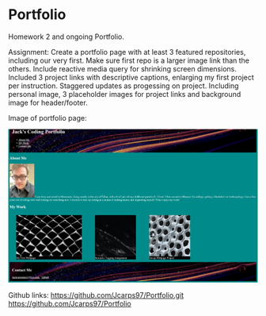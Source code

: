 # Portfolio
Homework 2 and ongoing Portfolio.

Assignment: Create a portfolio page with at least 3 featured repositories, including our very first. Make sure first repo is a larger image link than the others. Include reactive media query for shrinking screen dimensions. 
Included 3 project links with descriptive captions, enlarging my first project per instruction.
Staggered updates as progessing on project.
Including personal image, 3 placeholder images for project links and background image for header/footer.



Image of portfolio page:

<img src="./assets/images/webpagescrnshot.jpeg">


Github links:
https://github.com/Jcarps97/Portfolio.git
https://github.com/Jcarps97/Portfolio